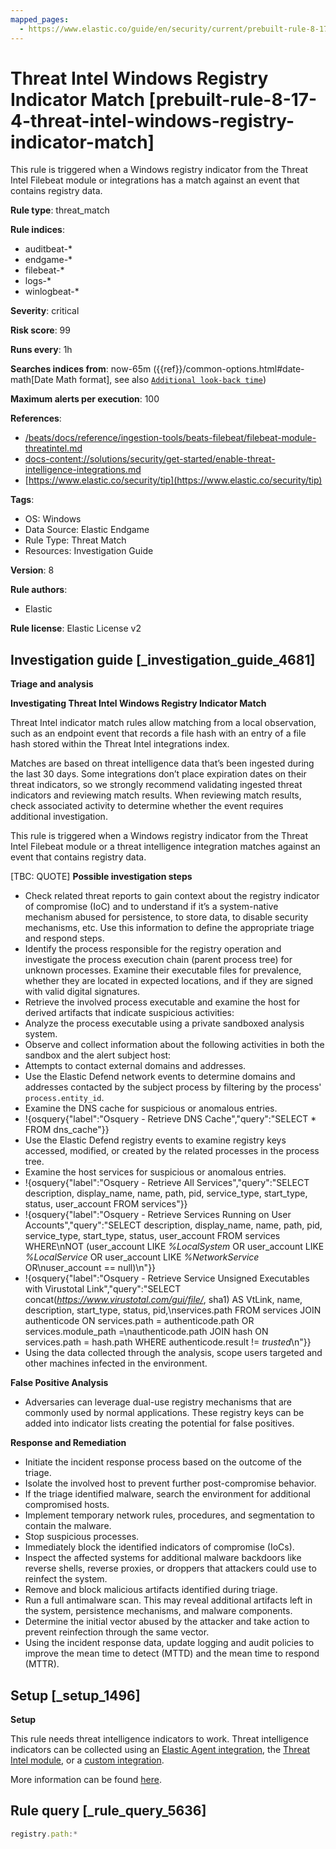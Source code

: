```yaml
---
mapped_pages:
  - https://www.elastic.co/guide/en/security/current/prebuilt-rule-8-17-4-threat-intel-windows-registry-indicator-match.html
---
```


# Threat Intel Windows Registry Indicator Match [prebuilt-rule-8-17-4-threat-intel-windows-registry-indicator-match]

This rule is triggered when a Windows registry indicator from the Threat Intel Filebeat module or integrations has a match against an event that contains registry data.

**Rule type**: threat_match

**Rule indices**:

* auditbeat-*
* endgame-*
* filebeat-*
* logs-*
* winlogbeat-*

**Severity**: critical

**Risk score**: 99

**Runs every**: 1h

**Searches indices from**: now-65m ({{ref}}/common-options.html#date-math[Date Math format], see also [`Additional look-back time`](docs-content://solutions/security/detect-and-alert/create-detection-rule.md#rule-schedule))

**Maximum alerts per execution**: 100

**References**:

* [/beats/docs/reference/ingestion-tools/beats-filebeat/filebeat-module-threatintel.md](beats://docs/reference/filebeat/filebeat-module-threatintel.md)
* [docs-content://solutions/security/get-started/enable-threat-intelligence-integrations.md](docs-content://solutions/security/get-started/enable-threat-intelligence-integrations.md)
* [https://www.elastic.co/security/tip](https://www.elastic.co/security/tip)

**Tags**:

* OS: Windows
* Data Source: Elastic Endgame
* Rule Type: Threat Match
* Resources: Investigation Guide

**Version**: 8

**Rule authors**:

* Elastic

**Rule license**: Elastic License v2

## Investigation guide [_investigation_guide_4681]

**Triage and analysis**

**Investigating Threat Intel Windows Registry Indicator Match**

Threat Intel indicator match rules allow matching from a local observation, such as an endpoint event that records a file hash with an entry of a file hash stored within the Threat Intel integrations index.

Matches are based on threat intelligence data that’s been ingested during the last 30 days. Some integrations don’t place expiration dates on their threat indicators, so we strongly recommend validating ingested threat indicators and reviewing match results. When reviewing match results, check associated activity to determine whether the event requires additional investigation.

This rule is triggered when a Windows registry indicator from the Threat Intel Filebeat module or a threat intelligence integration matches against an event that contains registry data.

[TBC: QUOTE]
**Possible investigation steps**

* Check related threat reports to gain context about the registry indicator of compromise (IoC) and to understand if it’s a system-native mechanism abused for persistence, to store data, to disable security mechanisms, etc. Use this information to define the appropriate triage and respond steps.
* Identify the process responsible for the registry operation and investigate the process execution chain (parent process tree) for unknown processes. Examine their executable files for prevalence, whether they are located in expected locations, and if they are signed with valid digital signatures.
* Retrieve the involved process executable and examine the host for derived artifacts that indicate suspicious activities:
* Analyze the process executable using a private sandboxed analysis system.
* Observe and collect information about the following activities in both the sandbox and the alert subject host:
* Attempts to contact external domains and addresses.
* Use the Elastic Defend network events to determine domains and addresses contacted by the subject process by filtering by the process' `process.entity_id`.
* Examine the DNS cache for suspicious or anomalous entries.
* !{osquery{"label":"Osquery - Retrieve DNS Cache","query":"SELECT * FROM dns_cache"}}
* Use the Elastic Defend registry events to examine registry keys accessed, modified, or created by the related processes in the process tree.
* Examine the host services for suspicious or anomalous entries.
* !{osquery{"label":"Osquery - Retrieve All Services","query":"SELECT description, display_name, name, path, pid, service_type, start_type, status, user_account FROM services"}}
* !{osquery{"label":"Osquery - Retrieve Services Running on User Accounts","query":"SELECT description, display_name, name, path, pid, service_type, start_type, status, user_account FROM services WHERE\nNOT (user_account LIKE *%LocalSystem* OR user_account LIKE *%LocalService* OR user_account LIKE *%NetworkService* OR\nuser_account == null)\n"}}
* !{osquery{"label":"Osquery - Retrieve Service Unsigned Executables with Virustotal Link","query":"SELECT concat(*https://www.virustotal.com/gui/file/*, sha1) AS VtLink, name, description, start_type, status, pid,\nservices.path FROM services JOIN authenticode ON services.path = authenticode.path OR services.module_path =\nauthenticode.path JOIN hash ON services.path = hash.path WHERE authenticode.result != *trusted*\n"}}
* Using the data collected through the analysis, scope users targeted and other machines infected in the environment.

**False Positive Analysis**

* Adversaries can leverage dual-use registry mechanisms that are commonly used by normal applications. These registry keys can be added into indicator lists creating the potential for false positives.

**Response and Remediation**

* Initiate the incident response process based on the outcome of the triage.
* Isolate the involved host to prevent further post-compromise behavior.
* If the triage identified malware, search the environment for additional compromised hosts.
* Implement temporary network rules, procedures, and segmentation to contain the malware.
* Stop suspicious processes.
* Immediately block the identified indicators of compromise (IoCs).
* Inspect the affected systems for additional malware backdoors like reverse shells, reverse proxies, or droppers that attackers could use to reinfect the system.
* Remove and block malicious artifacts identified during triage.
* Run a full antimalware scan. This may reveal additional artifacts left in the system, persistence mechanisms, and malware components.
* Determine the initial vector abused by the attacker and take action to prevent reinfection through the same vector.
* Using the incident response data, update logging and audit policies to improve the mean time to detect (MTTD) and the mean time to respond (MTTR).


## Setup [_setup_1496]

**Setup**

This rule needs threat intelligence indicators to work. Threat intelligence indicators can be collected using an [Elastic Agent integration](docs-content://solutions/security/get-started/enable-threat-intelligence-integrations.md#agent-ti-integration), the [Threat Intel module](docs-content://solutions/security/get-started/enable-threat-intelligence-integrations.md#ti-mod-integration), or a [custom integration](docs-content://solutions/security/get-started/enable-threat-intelligence-integrations.md#custom-ti-integration).

More information can be found [here](docs-content://solutions/security/get-started/enable-threat-intelligence-integrations.md).


## Rule query [_rule_query_5636]

```js
registry.path:*
```


